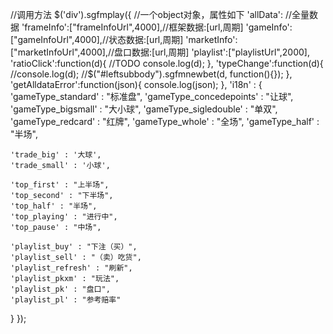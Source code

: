 //调用方法
$('div').sgfmplay({
//一个object对象，属性如下
'allData': //全量数据
'frameInfo':["frameInfoUrl",4000],//框架数据:[url,周期]
'gameInfo':["gameInfoUrl",4000],//状态数据:[url,周期]
'marketInfo':["marketInfoUrl",4000],//盘口数据:[url,周期]
'playlist':["playlistUrl",2000],
'ratioClick':function(d){
//TODO 
	console.log(d);
},
'typeChange':function(d){
	//console.log(d);
	//$("#leftsubbody").sgfmnewbet(d, function(){});
},
'getAlldataError':function(json){
	console.log(json);
},
'i18n' : {
	'gameType_standard' : "标准盘",
	'gameType_concedepoints' : "让球",
	'gameType_bigsmall' : "大小球",
	'gameType_sigledouble' : "单双",
	'gameType_redcard' : "红牌",
	'gameType_whole' : "全场",
	'gameType_half' : "半场",
	
	'trade_big' : '大球',
	'trade_small' : '小球',
	
	'top_first' : "上半场",
	'top_second' : "下半场",
	'top_half' : "半场",
	'top_playing' : "进行中",
	'top_pause' : "中场",
	
	'playlist_buy' : "下注（买）",
	'playlist_sell' : "（卖）吃货",
	'playlist_refresh' : "刷新",
	'playlist_pkxm' : "玩法",
	'playlist_pk' : "盘口",
	'playlist_pl' : "参考赔率"
}
});